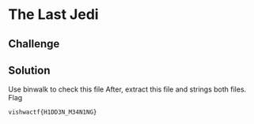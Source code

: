 # The Last Jedi
## Challenge
## Solution
Use binwalk to check this file
After, extract this file and strings both files.
Flag
```
vishwactf{H1DD3N_M34N1NG}
```